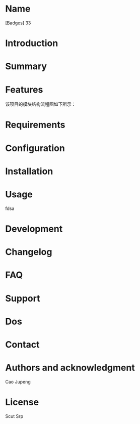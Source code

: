 # Name
[Badges] 33 

# Introduction
# Summary
# Features 
该项目的模块结构流程图如下所示：

# Requirements

# Configuration 
# Installation 
# Usage
fdsa


# Development
# Changelog 
# FAQ 
# Support 
# Dos 
# Contact 


# Authors and acknowledgment
Cao Jupeng

# License
Scut Srp
